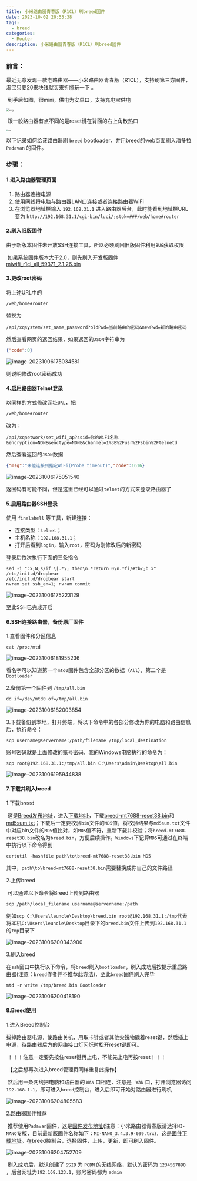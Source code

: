 ```yaml
---
title: 小米路由器青春版（R1CL）刷breed固件
date: 2023-10-02 20:55:38
tags:
  - breed
categories:	
  - Router
description: 小米路由器青春版（R1CL）刷breed固件
---
```


### 前言：

​		最近无意发现一款老路由器——小米路由器青春版（R1CL），支持刷第三方固件，淘宝只要20来块钱就买来折腾玩一下 。

​		到手后如图，很mini，供电为安卓口，支持充电宝供电

<img src="https://cdn.jsdelivr.net/gh/YuJiang4319/images/ikuai/c133e91cef37da51328316cb13b6952f_720.jpg" alt="img" style="zoom:50%;" />

​	跟一般路由器有点不同的是reset键在背面的右上角散热口

<img src="https://cdn.jsdelivr.net/gh/YuJiang4319/images/ikuai/dfe89ab9c8ac59f11dece39fd83aa260.jpeg" alt="img" style="zoom: 33%;" />

以下记录如何给该路由器刷 `breed` bootloader，并用breed的web页面刷入潘多拉 `Padavan` 的固件。

### 步骤：

#### 1.进入路由器管理页面

1. 路由器连接电源
2. 使用网线将电脑与路由器LAN口连接或者连接路由器WiFi
3. 在浏览器地址栏输入 `192.168.31.1` 进入路由器后台，此时能看到地址栏URL变为 `http://192.168.31.1/cgi-bin/luci/;stok=###/web/home#router`

#### 2.刷入旧版固件

​		由于新版本固件未开放SSH连接工具，所以必须刷回旧版固件利用`BUG`获取权限

​		如果系统固件版本大于2.0，则先刷入开发版固件 [miwifi_r1cl_all_59371_2.1.26.bin](http://bigota.miwifi.com/xiaoqiang/rom/r1cl/miwifi_r1cl_all_59371_2.1.26.bin)

#### 3.更改root密码

将上述URL中的 

```text
/web/home#router
```

替换为

```text
/api/xqsystem/set_name_password?oldPwd=当前路由的密码&newPwd=新的路由密码
```

然后查看网页的返回结果，如果返回的`JSON`字符串为

```json
{"code":0}
```

![image-20231006175034581](https://cdn.jsdelivr.net/gh/YuJiang4319/images/ikuai/image-20231006175034581.png)

则说明修改root密码成功

#### 4.启用路由器Telnet登录

以同样的方式修改网址`URL`，把

```url
/web/home#router
```

改为：

```url
/api/xqnetwork/set_wifi_ap?ssid=你的WiFi名称&encryption=NONE&enctype=NONE&channel=1%3B%2Fusr%2Fsbin%2Ftelnetd
```

然后查看返回的`JSON`数据

```json
{"msg":"未能连接到指定WiFi(Probe timeout)","code":1616}
```

![image-20231006175051540](https://cdn.jsdelivr.net/gh/YuJiang4319/images/ikuai/image-20231006175051540.png)

返回码有可能不同，但是这里已经可以通过`telnet`的方式来登录路由器了

#### 5.启用路由器SSH登录

使用 `finalshell` 等工具，新建连接：

- 连接类型：`telnet`；
- 主机名称：`192.168.31.1`；
- 打开后看到`login`，输入`root`，密码为刚修改后的新密码

登录后依次执行下面的三条指令

```shell
sed -i ":x;N;s/if \[.*\; then\n.*return 0\n.*fi/#tb/;b x" /etc/init.d/dropbear
/etc/init.d/dropbear start
nvram set ssh_en=1; nvram commit
```

![image-20231006175223129](https://cdn.jsdelivr.net/gh/YuJiang4319/images/ikuai/image-20231006175223129.png)

至此SSH已完成开启

#### 6.SSH连接路由器，备份原厂固件

1.查看固件和分区信息

```shell
cat /proc/mtd
```

![image-20231006181955236](https://cdn.jsdelivr.net/gh/YuJiang4319/images/ikuai/image-20231006181955236.png)

看名字可以知道第一个`mtd0`固件包含全部分区的数据（`All`），第二个是`Bootloader`

2.备份第一个固件到 `/tmp/all.bin` 

```shell
dd if=/dev/mtd0 of=/tmp/all.bin
```

![image-20231006182003854](https://cdn.jsdelivr.net/gh/YuJiang4319/images/ikuai/image-20231006182003854.png)

3.下载备份到本地，打开终端，将以下命令中的各部分修改为你的电脑和路由信息后，执行命令：

```shell
scp username@servername:/path/filename /tmp/local_destination
```

账号密码就是上面修改的账号密码，我的Windows电脑执行的命令为：

```shell
scp root@192.168.31.1:/tmp/all.bin C:\Users\admin\Desktop\all.bin
```

![image-20231006195944838](https://cdn.jsdelivr.net/gh/YuJiang4319/images/ikuai/image-20231006195944838.png)

#### 7.下载并刷入breed

1.下载breed

​		这是[Breed发布地址](http://www.right.com.cn/forum/thread-161906-1-1.html)，进入[下载地址](https://breed.hackpascal.net/)，下载[breed-mt7688-reset38.bin](https://breed.hackpascal.net/breed-mt7688-reset38.bin)和[md5sum.txt](https://breed.hackpascal.net/md5sum.txt)；下载后一定要校验`bin`文件的`MD5`值，将校验结果与`md5sum.txt`文件中对应bin文件的`MD5`值比对，如`MD5`值不符，重新下载并校验；将`breed-mt7688-reset38.bin`改名为`breed.bin`，方便后续操作。`Windows`下记算`MD5`可通过在终端中执行以下命令得到

```shell
certutil -hashfile path\to\breed-mt7688-reset38.bin MD5
```

​		其中，`path\to\breed-mt7688-reset38.bin`需要替换成你自己的文件路径

2.上传breed

​		可以通过以下命令将Breed上传到路由器

```shell
scp /path/local_filename username@servername:/path
```

​		例如`scp C:\Users\leuncle\Desktop\breed.bin root@192.168.31.1:/tmp`代表将本机`C:\Users\leuncle\Desktop`目录下的`breed.bin`文件上传到`192.168.31.1`的`tmp`目录下

![image-20231006200343900](https://cdn.jsdelivr.net/gh/YuJiang4319/images/ikuai/image-202310062003430.png)

3.刷入breed

​		在`ssh`窗口中执行以下命令，将`breed`刷入`bootloader`，刷入成功后按提示重启路由器(注意：`breed`作者并不推荐此方法)，至此`breed`固件刷入完毕

```shell
mtd -r write /tmp/breed.bin Bootloader
```

![image-20231006200418190](https://cdn.jsdelivr.net/gh/YuJiang4319/images/ikuai/image-20231006200418190.png)

#### 8.Breed使用

1.进入Breed控制台

​		拔掉路由器电源，使路由关机，用取卡针或者其他尖锐物戳着reset键，然后插上电源，待路由器后方的网络接口灯闪烁时松开reset键即可。

​		！！！注意一定要先按住reset键再上电，不能先上电再按reset！！！

​		【之后想再次进入breed管理页同样重复此操作】

​		然后用一条网线把电脑和路由器的 `WAN` 口相连，注意是 ` WAN` 口，打开浏览器访问`192.168.1.1`，即可进入`breed`控制台，进入后即可开始对路由器进行刷机

![image-20231006204805583](https://cdn.jsdelivr.net/gh/YuJiang4319/images/ikuai/image-20231006204805583.png)

2.路由器固件推荐

​		推荐使用`Padavan`固件，这是[固件发布地址](http://www.right.com.cn/forum/thread-161324-1-1.html)(注意：小米路由器青春版请选择`MI-NANO`专版，目前最新版固件名称如下：`MI-NANO_3.4.3.9-099.trx`)，这是[固件下载地址](https://opt.cn2qq.com/padavan/)。在breed控制台，选择固件，上传，更新，即可刷入固件。

![image-20231006204752709](https://cdn.jsdelivr.net/gh/YuJiang4319/images/ikuai/image-20231006204752709.png)

​		刷入成功后，默认创建了 `SSID` 为 `PCDN` 的无线网络，默认的密码为 `1234567890` ，后台网址为`192.168.123.1`，账号密码都为 `admin` 